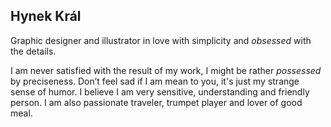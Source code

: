 ## Hynek Král ##

Graphic designer and illustrator in love with simplicity and *obsessed* with the details.

I am never satisfied with the result of my work, I might be rather *possessed* by preciseness. Don’t feel sad if I am mean to you, it's just my strange sense of humor. I believe I am very sensitive, understanding and friendly person. I am also passionate traveler, trumpet player and lover of good meal.
